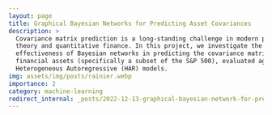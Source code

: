 ```yaml
---
layout: page
title: Graphical Bayesian Networks for Predicting Asset Covariances
description: >
  Covariance matrix prediction is a long-standing challenge in modern portfolio
  theory and quantitative finance. In this project, we investigate the
  effectiveness of Bayesian networks in predicting the covariance matrix of
  financial assets (specifically a subset of the S&P 500), evaluated against
  Heterogeneous Autoregressive (HAR) models.
img: assets/img/posts/rainier.webp
importance: 2
category: machine-learning
redirect_internal: _posts/2022-12-13-graphical-bayesian-network-for-predicting-asset-covariances.markdown
---
```

